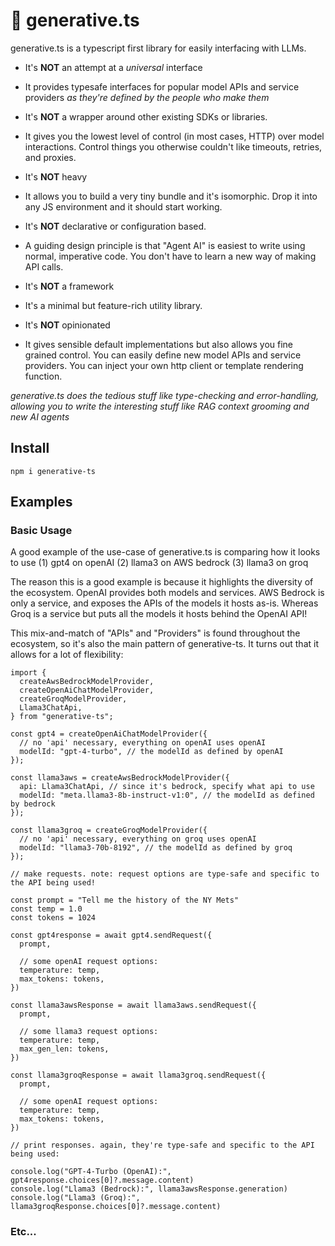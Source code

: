 # 🦧 generative.ts

generative.ts is a typescript first library for easily interfacing with LLMs.

* It's **NOT** an attempt at a *universal* interface

* It provides typesafe interfaces for popular model APIs and service providers *as they're defined by the people who make them*

* It's **NOT** a wrapper around other existing SDKs or libraries. 

* It gives you the lowest level of control (in most cases, HTTP) over model interactions. Control things you otherwise couldn't like timeouts, retries, and proxies. 

* It's **NOT** heavy

* It allows you to build a very tiny bundle and it's isomorphic. Drop it into any JS environment and it should start working. 

* It's **NOT** declarative or configuration based.

* A guiding design principle is that "Agent AI" is easiest to write using normal, imperative code. You don't have to learn a new way of making API calls.

* It's **NOT** a framework

* It's a minimal but feature-rich utility library. 

* It's **NOT** opinionated

* It gives sensible default implementations but also allows you fine grained control. You can easily define new model APIs and service providers. You can inject your own http client or template rendering function.

*generative.ts does the tedious stuff like type-checking and error-handling, allowing you to write the interesting stuff like RAG context grooming and new AI agents*

## Install

```
npm i generative-ts
```

## Examples

### Basic Usage

A good example of the use-case of generative.ts is comparing how it looks to use (1) gpt4 on openAI (2) llama3 on AWS bedrock (3) llama3 on groq

The reason this is a good example is because it highlights the diversity of the ecosystem. OpenAI provides both models and services. AWS Bedrock is only a service, and exposes the APIs of the models it hosts as-is. Whereas Groq is a service but puts all the models it hosts behind the OpenAI API!

This mix-and-match of "APIs" and "Providers" is found throughout the ecosystem, so it's also the main pattern of generative-ts. It turns out that it allows for a lot of flexibility:

```
import { 
  createAwsBedrockModelProvider, 
  createOpenAiChatModelProvider, 
  createGroqModelProvider,
  Llama3ChatApi,
} from "generative-ts";

const gpt4 = createOpenAiChatModelProvider({
  // no 'api' necessary, everything on openAI uses openAI
  modelId: "gpt-4-turbo", // the modelId as defined by openAI
});

const llama3aws = createAwsBedrockModelProvider({
  api: Llama3ChatApi, // since it's bedrock, specify what api to use
  modelId: "meta.llama3-8b-instruct-v1:0", // the modelId as defined by bedrock
});

const llama3groq = createGroqModelProvider({
  // no 'api' necessary, everything on groq uses openAI
  modelId: "llama3-70b-8192", // the modelId as defined by groq
});

// make requests. note: request options are type-safe and specific to the API being used!

const prompt = "Tell me the history of the NY Mets"
const temp = 1.0
const tokens = 1024

const gpt4response = await gpt4.sendRequest({
  prompt,

  // some openAI request options:
  temperature: temp,
  max_tokens: tokens,
})

const llama3awsResponse = await llama3aws.sendRequest({
  prompt,

  // some llama3 request options:
  temperature: temp,
  max_gen_len: tokens,
})

const llama3groqResponse = await llama3groq.sendRequest({
  prompt,

  // some openAI request options:
  temperature: temp,
  max_tokens: tokens,
})

// print responses. again, they're type-safe and specific to the API being used:

console.log("GPT-4-Turbo (OpenAI):", gpt4response.choices[0]?.message.content)
console.log("Llama3 (Bedrock):", llama3awsResponse.generation)
console.log("Llama3 (Groq):", llama3groqResponse.choices[0]?.message.content)
```

### Etc...